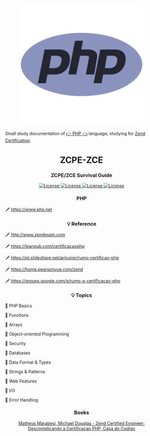 <p align="center"><img src="php-28-226043.png" width="400"></p>

Small study documentation of <a href="https://www.php.net">👉 PHP 👈</a> language, studying for <a href="https://www.zend.com/training/php-certification-exam">Zend Certification</a>.

<h1 align="center">ZCPE-ZCE</h1>

<h3 align="center">
    ZCPE/ZCE Survival Guide
</h3>

<p align="center">
    <a href="https://opensource.org/licenses/MIT">
        <img alt="License" src="https://img.shields.io/badge/License-MIT-yellow.svg">
    </a>
    <a href="#">
        <img alt="License" src="https://img.shields.io/github/languages/count/MagicalStrangeQuark/ZCPE-ZCE">
    </a>
    <a href="#">
        <img alt="License" src="https://img.shields.io/github/last-commit/MagicalStrangeQuark/ZCPE-ZCE">
    </a>
    <a href="#">
        <img alt="License" src="https://img.shields.io/github/followers/MagicalStrangeQuark?style=social">
    </a>
</p>

<h3 align="center">PHP</h3>

🗡 https://www.php.net

<h3 align="center">💡 Reference</h3>

🗡 http://www.zendexam.com

🗡 https://leanpub.com/certificacaophp

🗡 https://pt.slideshare.net/arijunior/rumo-certificao-php

🗡 https://home.pearsonvue.com/zend

🗡 https://groups.google.com/g/rumo-a-certificacao-php

<h3 align="center">💡 Topics</h3>

🏹 PHP Basics

🏹 Functions

🏹 Arrays

🏹 Object-oriented Programming

🏹 Security

🏹 Databases

🏹 Data Format & Types

🏹 Strings & Patterns

🏹 Web Features

🏹 I/O

🏹 Error Handling

<h3 align="center">Books</h3>

<p align="center">
    <a href="#">Matheus Marabesi, Michael Douglas - Zend Certified Engineer:  Descomplicando a Certificacao PHP, Casa do Codigo</a>
</p>